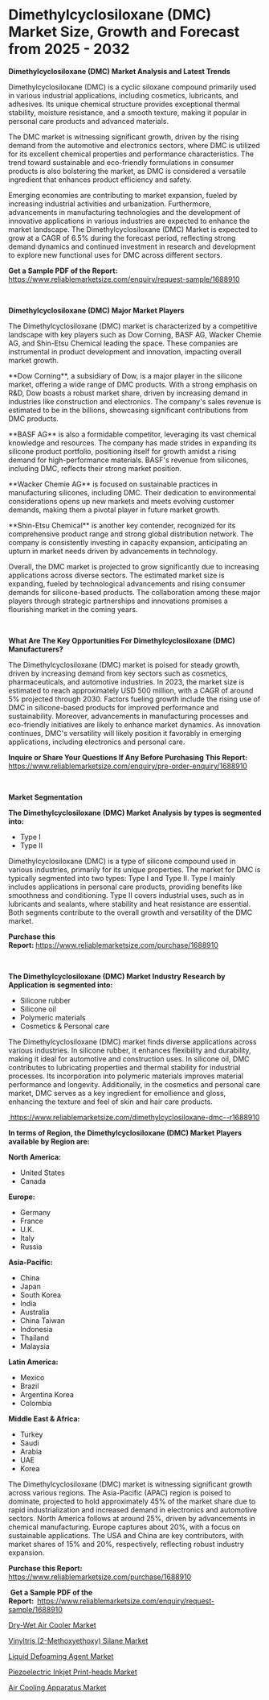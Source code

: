 <p><h1>Dimethylcyclosiloxane (DMC) Market Size, Growth and Forecast from 2025 - 2032</h1></p><p><strong>Dimethylcyclosiloxane (DMC) Market Analysis and Latest Trends</strong></p>
<p><p>Dimethylcyclosiloxane (DMC) is a cyclic siloxane compound primarily used in various industrial applications, including cosmetics, lubricants, and adhesives. Its unique chemical structure provides exceptional thermal stability, moisture resistance, and a smooth texture, making it popular in personal care products and advanced materials.</p><p>The DMC market is witnessing significant growth, driven by the rising demand from the automotive and electronics sectors, where DMC is utilized for its excellent chemical properties and performance characteristics. The trend toward sustainable and eco-friendly formulations in consumer products is also bolstering the market, as DMC is considered a versatile ingredient that enhances product efficiency and safety.</p><p>Emerging economies are contributing to market expansion, fueled by increasing industrial activities and urbanization. Furthermore, advancements in manufacturing technologies and the development of innovative applications in various industries are expected to enhance the market landscape. The Dimethylcyclosiloxane (DMC) Market is expected to grow at a CAGR of 6.5% during the forecast period, reflecting strong demand dynamics and continued investment in research and development to explore new functional uses for DMC across different sectors.</p></p>
<p><strong>Get a Sample PDF of the Report:&nbsp;</strong> <a href="https://www.reliablemarketsize.com/enquiry/request-sample/1688910?utm_campaign=1143&utm_medium=2&utm_source=Github&utm_content=ia&utm_term=06012025&utm_id=dimethylcyclosiloxane-dmc">https://www.reliablemarketsize.com/enquiry/request-sample/1688910</a></p>
<p>&nbsp;</p>
<p><strong>Dimethylcyclosiloxane (DMC) Major Market Players</strong></p>
<p><p>The Dimethylcyclosiloxane (DMC) market is characterized by a competitive landscape with key players such as Dow Corning, BASF AG, Wacker Chemie AG, and Shin-Etsu Chemical leading the space. These companies are instrumental in product development and innovation, impacting overall market growth.</p><p>**Dow Corning**, a subsidiary of Dow, is a major player in the silicone market, offering a wide range of DMC products. With a strong emphasis on R&D, Dow boasts a robust market share, driven by increasing demand in industries like construction and electronics. The company's sales revenue is estimated to be in the billions, showcasing significant contributions from DMC products.</p><p>**BASF AG** is also a formidable competitor, leveraging its vast chemical knowledge and resources. The company has made strides in expanding its silicone product portfolio, positioning itself for growth amidst a rising demand for high-performance materials. BASF's revenue from silicones, including DMC, reflects their strong market position.</p><p>**Wacker Chemie AG** is focused on sustainable practices in manufacturing silicones, including DMC. Their dedication to environmental considerations opens up new markets and meets evolving customer demands, making them a pivotal player in future market growth.</p><p>**Shin-Etsu Chemical** is another key contender, recognized for its comprehensive product range and strong global distribution network. The company is consistently investing in capacity expansion, anticipating an upturn in market needs driven by advancements in technology.</p><p>Overall, the DMC market is projected to grow significantly due to increasing applications across diverse sectors. The estimated market size is expanding, fueled by technological advancements and rising consumer demands for silicone-based products. The collaboration among these major players through strategic partnerships and innovations promises a flourishing market in the coming years.</p></p>
<p>&nbsp;</p>
<p><strong>What Are The Key Opportunities For Dimethylcyclosiloxane (DMC) Manufacturers?</strong></p>
<p><p>The Dimethylcyclosiloxane (DMC) market is poised for steady growth, driven by increasing demand from key sectors such as cosmetics, pharmaceuticals, and automotive industries. In 2023, the market size is estimated to reach approximately USD 500 million, with a CAGR of around 5% projected through 2030. Factors fueling growth include the rising use of DMC in silicone-based products for improved performance and sustainability. Moreover, advancements in manufacturing processes and eco-friendly initiatives are likely to enhance market dynamics. As innovation continues, DMC's versatility will likely position it favorably in emerging applications, including electronics and personal care.</p></p>
<p><strong>Inquire or Share Your Questions If Any Before Purchasing This Report:</strong> <a href="https://www.reliablemarketsize.com/enquiry/pre-order-enquiry/1688910?utm_campaign=1143&utm_medium=2&utm_source=Github&utm_content=ia&utm_term=06012025&utm_id=dimethylcyclosiloxane-dmc">https://www.reliablemarketsize.com/enquiry/pre-order-enquiry/1688910</a></p>
<p>&nbsp;</p>
<p><strong>Market Segmentation</strong></p>
<p><strong>The Dimethylcyclosiloxane (DMC) Market Analysis by types is segmented into:</strong></p>
<p><ul><li>Type I</li><li>Type II</li></ul></p>
<p><p>Dimethylcyclosiloxane (DMC) is a type of silicone compound used in various industries, primarily for its unique properties. The market for DMC is typically segmented into two types: Type I and Type II. Type I mainly includes applications in personal care products, providing benefits like smoothness and conditioning. Type II covers industrial uses, such as in lubricants and sealants, where stability and heat resistance are essential. Both segments contribute to the overall growth and versatility of the DMC market.</p></p>
<p><strong>Purchase this Report:&nbsp;</strong><a href="https://www.reliablemarketsize.com/purchase/1688910?utm_campaign=1143&utm_medium=2&utm_source=Github&utm_content=ia&utm_term=06012025&utm_id=dimethylcyclosiloxane-dmc">https://www.reliablemarketsize.com/purchase/1688910</a></p>
<p>&nbsp;</p>
<p><strong>The Dimethylcyclosiloxane (DMC) Market Industry Research by Application is segmented into:</strong></p>
<p><ul><li>Silicone rubber</li><li>Silicone oil</li><li>Polymeric materials</li><li>Cosmetics & Personal care</li></ul></p>
<p><p>The Dimethylcyclosiloxane (DMC) market finds diverse applications across various industries. In silicone rubber, it enhances flexibility and durability, making it ideal for automotive and construction uses. In silicone oil, DMC contributes to lubricating properties and thermal stability for industrial processes. Its incorporation into polymeric materials improves material performance and longevity. Additionally, in the cosmetics and personal care market, DMC serves as a key ingredient for emollience and gloss, enhancing the texture and feel of skin and hair care products.</p></p>
<p><a href="https://www.reliablemarketsize.com/dimethylcyclosiloxane-dmc--r1688910?utm_campaign=1143&utm_medium=2&utm_source=Github&utm_content=ia&utm_term=06012025&utm_id=dimethylcyclosiloxane-dmc">&nbsp;https://www.reliablemarketsize.com/dimethylcyclosiloxane-dmc--r1688910</a></p>
<p><strong>In terms of Region, the Dimethylcyclosiloxane (DMC) Market Players available by Region are:</strong></p>
<p>
    <p> <strong> North America: </strong>
        <ul>
            <li>United States</li>
            <li>Canada</li>
        </ul>
        </p> 
    <p> <strong> Europe: </strong>
        <ul>
            <li>Germany</li>
            <li>France</li>
            <li>U.K.</li>
            <li>Italy</li>
            <li>Russia</li>
        </ul>
        </p> 
    <p> <strong> Asia-Pacific: </strong>
        <ul>
            <li>China</li>
            <li>Japan</li>
            <li>South Korea</li>
            <li>India</li>
            <li>Australia</li>
            <li>China Taiwan</li>
            <li>Indonesia</li>
            <li>Thailand</li>
            <li>Malaysia</li>
        </ul>
        </p> 
    <p> <strong> Latin America: </strong>
        <ul>
            <li>Mexico</li>
            <li>Brazil</li>
            <li>Argentina Korea</li>
            <li>Colombia</li>
        </ul>
        </p> 
    <p> <strong> Middle East & Africa: </strong>
        <ul>
            <li>Turkey</li>
            <li>Saudi</li>
            <li>Arabia</li>
            <li>UAE</li>
            <li>Korea</li>
        </ul>
    </p>
    </p>
<p><p>The Dimethylcyclosiloxane (DMC) market is witnessing significant growth across various regions. The Asia-Pacific (APAC) region is poised to dominate, projected to hold approximately 45% of the market share due to rapid industrialization and increased demand in electronics and automotive sectors. North America follows at around 25%, driven by advancements in chemical manufacturing. Europe captures about 20%, with a focus on sustainable applications. The USA and China are key contributors, with market shares of 15% and 20%, respectively, reflecting robust industry expansion.</p></p>
<p><strong>Purchase this Report: </strong><a href="https://www.reliablemarketsize.com/purchase/1688910?utm_campaign=1143&utm_medium=2&utm_source=Github&utm_content=ia&utm_term=06012025&utm_id=dimethylcyclosiloxane-dmc">https://www.reliablemarketsize.com/purchase/1688910</a></p>
<p>&nbsp;<strong>Get a Sample PDF of the Report:&nbsp;&nbsp;</strong><a href="https://www.reliablemarketsize.com/enquiry/request-sample/1688910?utm_campaign=1143&utm_medium=2&utm_source=Github&utm_content=ia&utm_term=06012025&utm_id=dimethylcyclosiloxane-dmc">https://www.reliablemarketsize.com/enquiry/request-sample/1688910</a></p>
<p><strong></strong></p>
<p><p><a href="https://www.linkedin.com/pulse/dry-wet-air-cooler-research-report-industry-development-estimated-tgfxc?utm_campaign=1143&utm_medium=2&utm_source=Github&utm_content=ia&utm_term=06012025&utm_id=dimethylcyclosiloxane-dmc">Dry-Wet Air Cooler Market</a></p><p><a href="https://github.com/yoshih12/Market-Research-Report-List-4/blob/main/vinyltris-2-methoxyethoxy-silane-market.md?utm_campaign=1143&utm_medium=2&utm_source=Github&utm_content=ia&utm_term=06012025&utm_id=dimethylcyclosiloxane-dmc">Vinyltris (2-Methoxyethoxy) Silane Market</a></p><p><a href="https://github.com/chongseney974/Market-Research-Report-List-1/blob/main/liquid-defoaming-agent-market.md?utm_campaign=1143&utm_medium=2&utm_source=Github&utm_content=ia&utm_term=06012025&utm_id=dimethylcyclosiloxane-dmc">Liquid Defoaming Agent Market</a></p><p><a href="https://www.linkedin.com/pulse/size-piezoelectric-inkjet-print-heads-marketindustry-trends-kfvwc?utm_campaign=1143&utm_medium=2&utm_source=Github&utm_content=ia&utm_term=06012025&utm_id=dimethylcyclosiloxane-dmc">Piezoelectric Inkjet Print-heads Market</a></p><p><a href="https://www.linkedin.com/pulse/in-depth-air-cooling-apparatus-market-report-size-share-wdpnc?utm_campaign=1143&utm_medium=2&utm_source=Github&utm_content=ia&utm_term=06012025&utm_id=dimethylcyclosiloxane-dmc">Air Cooling Apparatus Market</a></p></p>